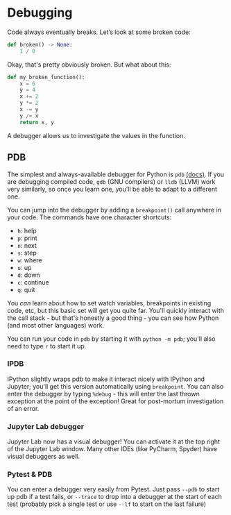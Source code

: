 # Debugging

Code always eventually breaks. Let’s look at some broken code:

```python
def broken() -> None:
    1 / 0
```

Okay, that's pretty obviously broken. But what about this:

```python
def my_broken_function():
    x = 6
    y = 4
    x += 2
    y *= 2
    x -= y
    y /= x
    return x, y
```

A debugger allows us to investigate the values in the function.

## PDB

The simplest and always-available debugger for Python is `pdb`
[(docs)](https://docs.python.org/3/library/pdb.html). If you are debugging
compiled code, `gdb` (GNU compilers) or `lldb` (LLVM) work very similarly, so
once you learn one, you'll be able to adapt to a different one.

You can jump into the debugger by adding a `breakpoint()` call anywhere in your
code. The commands have one character shortcuts:

- `h`: help
- `p`: print
- `n`: next
- `s`: step
- `w`: where
- `u`: up
- `d`: down
- `c`: continue
- `q`: quit

You _can_ learn about how to set watch variables, breakpoints in existing code,
etc, but this basic set will get you quite far. You'll quickly interact with the
call stack - but that's honestly a good thing - you can see how Python (and most
other languages) work.

You can run your code in `pdb` by starting it with `python -m pdb`; you'll also
need to type `r` to start it up.

### IPDB

IPython slightly wraps pdb to make it interact nicely with IPython and Jupyter;
you'll get this version automatically using `breakpoint`. You can also enter the
debugger by typing `%debug` - this will enter the last thrown exception at the
point of the exception! Great for post-mortum investigation of an error.

### Jupyter Lab debugger

Jupyter Lab now has a visual debugger! You can activate it at the top right of
the Jupyter Lab window. Many other IDEs (like PyCharm, Spyder) have visual
debuggers as well.

### Pytest & PDB

You can enter a debugger very easily from Pytest. Just pass `--pdb` to start up
pdb if a test fails, or `--trace` to drop into a debugger at the start of each
test (probably pick a single test or use `--lf` to start on the last failure)

